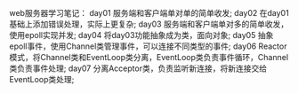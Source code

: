 web服务器学习笔记：
day01 服务端和客户端单对单的简单收发;
day02 在day01基础上添加错误处理，实际上更复杂;
day03 服务端和客户端单对多的简单收发，使用epoll实现并发;
day04 将day03功能抽象成为类，面向对象;
day05 抽象epoll事件，使用Channel类管理事件，可以连接不同类型的事件;
day06 Reactor模式，将Channel类和EventLoop类分离，EventLoop类负责事件循环，Channel类负责事件处理;
day07 分离Acceptor类，负责监听新连接，将新连接交给EventLoop类处理;